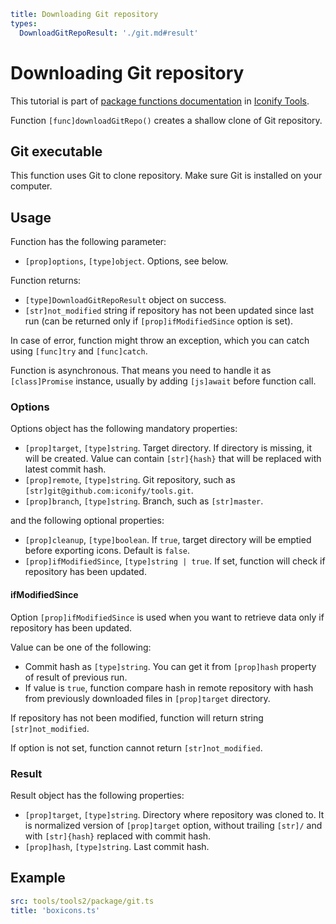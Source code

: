 ```yaml
title: Downloading Git repository
types:
  DownloadGitRepoResult: './git.md#result'
```

# Downloading Git repository

This tutorial is part of [package functions documentation](./index.md) in [Iconify Tools](../index.md).

Function `[func]downloadGitRepo()` creates a shallow clone of Git repository.

## Git executable

This function uses Git to clone repository. Make sure Git is installed on your computer.

## Usage

Function has the following parameter:

- `[prop]options`, `[type]object`. Options, see below.

Function returns:

- `[type]DownloadGitRepoResult` object on success.
- `[str]not_modified` string if repository has not been updated since last run (can be returned only if `[prop]ifModifiedSince` option is set).

In case of error, function might throw an exception, which you can catch using `[func]try` and `[func]catch`.

Function is asynchronous. That means you need to handle it as `[class]Promise` instance, usually by adding `[js]await` before function call.

### Options

Options object has the following mandatory properties:

- `[prop]target`, `[type]string`. Target directory. If directory is missing, it will be created. Value can contain `[str]{hash}` that will be replaced with latest commit hash.
- `[prop]remote`, `[type]string`. Git repository, such as `[str]git@github.com:iconify/tools.git`.
- `[prop]branch`, `[type]string`. Branch, such as `[str]master`.

and the following optional properties:

- `[prop]cleanup`, `[type]boolean`. If `true`, target directory will be emptied before exporting icons. Default is `false`.
- `[prop]ifModifiedSince`, `[type]string | true`. If set, function will check if repository has been updated.

#### ifModifiedSince

Option `[prop]ifModifiedSince` is used when you want to retrieve data only if repository has been updated.

Value can be one of the following:

- Commit hash as `[type]string`. You can get it from `[prop]hash` property of result of previous run.
- If value is `true`, function compare hash in remote repository with hash from previously downloaded files in `[prop]target` directory.

If repository has not been modified, function will return string `[str]not_modified`.

If option is not set, function cannot return `[str]not_modified`.

### Result

Result object has the following properties:

- `[prop]target`, `[type]string`. Directory where repository was cloned to. It is normalized version of `[prop]target` option, without trailing `[str]/` and with `[str]{hash}` replaced with commit hash.
- `[prop]hash`, `[type]string`. Last commit hash.

## Example

```yaml
src: tools/tools2/package/git.ts
title: 'boxicons.ts'
```
